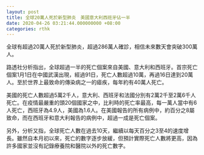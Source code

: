 ```yaml
---
layout: post
title: 全球20萬人死於新型肺炎　美國意大利西班牙佔一半
date: 2020-04-26 03:21:44.000000000 +08:00
categories: rthk
---
```


全球有超過20萬人死於新型肺炎，超過286萬人確診，相信未來數天會突破300萬人。

路透社分析指出，全球超過一半的死亡個案來自美國、意大利和西班牙。首宗死亡個案1月1日在中國武漢出現，經過91日，死亡人數超過10萬，再過16日達到20萬人。至於世界上最致命的傳染病之一的瘧疾，每年約有40萬人死亡。

美國的死亡人數超過5萬2千人，意大利、西班牙和法國分別有2萬2千至2萬6千人死亡。在疫情最嚴重的頭20個國家之中，比利時的死亡率最高，每一萬人當中有6人死亡，西班牙為4.9人，美國為1.6人。在美國報告的所有病例中，約百分之8屬致命，而在西班牙和意大利報告的病例中，超過一成是死亡個案。

另外，分析又指，全球死亡人數在過去10天，繼續以每天百分之3至4的速度增長。雖然自本月初以來，死亡的數字逐步放緩，但預計實際死亡人數將更高，因為許多國家並沒有記錄療養院和醫院以外的死亡數字。
